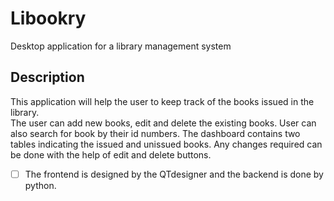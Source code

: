 # Libookry
Desktop application for a library management system 

## Description
This application will help the user to keep track of the books issued in the library. 
<br>
The user can add new books, edit and delete the existing books. User can also search for book by their id numbers. The dashboard contains two tables indicating the issued and unissued books. Any changes required can be done with the help of edit and delete buttons.
 
- [ ] The frontend is designed by the QTdesigner and the backend is done by python.
